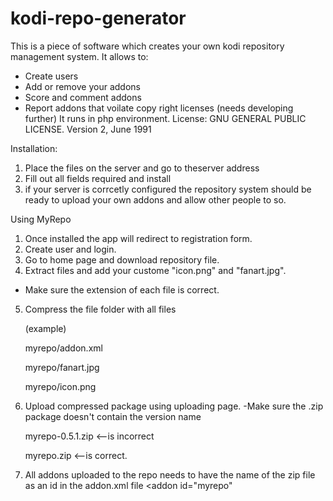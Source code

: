 # kodi-repo-generator
This is a piece of software which creates your own kodi repository management system. 
It allows to:
- Create users
- Add or remove your addons
- Score and comment addons
- Report addons that voilate copy right licenses (needs developing further)
It runs in php environment.
License: GNU GENERAL PUBLIC LICENSE. Version 2, June 1991

Installation:
1. Place the files on the server and go to theserver address
2. Fill out all fields required and install
3. if your server is corrcetly configured the repository system should be ready to upload your own addons and allow other people to so.

Using MyRepo
1. Once installed the app will redirect to registration form.
2. Create user and login.
3. Go to home page and download repository file.
4. Extract files and add your custome "icon.png" and "fanart.jpg".
  - Make sure the extension of each file is correct.
5. Compress the file folder with all files

    (example)
    
    myrepo/addon.xml
    
    myrepo/fanart.jpg
    
    myrepo/icon.png
    
6. Upload compressed package using uploading page.
  -Make sure the .zip package doesn't contain the version name
  
    myrepo-0.5.1.zip <--is incorrect
    
    myrepo.zip <--is correct.
    
7. All addons uploaded to the repo needs to have the name of the zip file as an id in the addon.xml file
    <addon id="myrepo"
